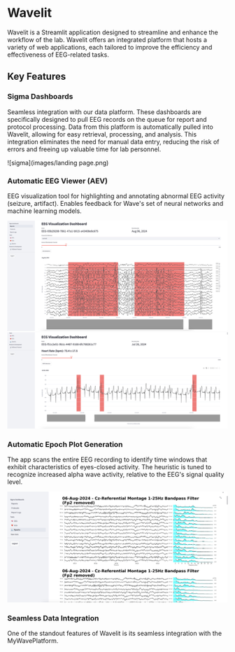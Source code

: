 # Wavelit

Wavelit is a Streamlit application designed to streamline and enhance the workflow of the lab. Wavelit offers an integrated platform that hosts a variety of web applications, each tailored to improve the efficiency and effectiveness of EEG-related tasks.


## Key Features

### Sigma Dashboards
Seamless integration with our data platform. These dashboards are specifically designed to pull EEG records on the queue for report and protocol processing. Data from this platform is automatically pulled into Wavelit, allowing for easy retrieval, processing, and analysis. This integration eliminates the need for manual data entry, reducing the risk of errors and freeing up valuable time for lab personnel.

![sigma](images/landing page.png)


### Automatic EEG Viewer (AEV)
EEG visualization tool for highlighting and annotating abnormal EEG activity (seizure, artifact). Enables feedback for Wave's set of neural networks and machine learning models.

![aea](images/aea.png)
![ahr](images/ahr.png)



### Automatic Epoch Plot Generation
The app scans the entire EEG recording to identify time windows that exhibit characteristics of eyes-closed activity. The heuristic is tuned to recognize increased alpha wave activity, relative to the EEG's signal quality level.

![epoch plot generation](images/epochs.png)



### Seamless Data Integration
One of the standout features of Wavelit is its seamless integration with the MyWavePlatform.
